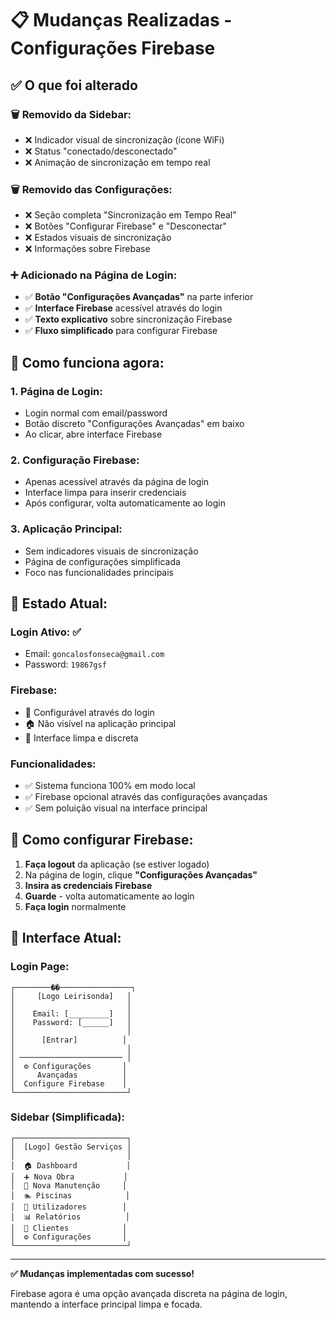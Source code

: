 # 📋 Mudanças Realizadas - Configurações Firebase

## ✅ O que foi alterado

### 🗑️ **Removido da Sidebar:**

- ❌ Indicador visual de sincronização (ícone WiFi)
- ❌ Status "conectado/desconectado"
- ❌ Animação de sincronização em tempo real

### 🗑️ **Removido das Configurações:**

- ❌ Seção completa "Sincronização em Tempo Real"
- ❌ Botões "Configurar Firebase" e "Desconectar"
- ❌ Estados visuais de sincronização
- ❌ Informações sobre Firebase

### ➕ **Adicionado na Página de Login:**

- ✅ **Botão "Configurações Avançadas"** na parte inferior
- ✅ **Interface Firebase** acessível através do login
- ✅ **Texto explicativo** sobre sincronização Firebase
- ✅ **Fluxo simplificado** para configurar Firebase

## 🎯 **Como funciona agora:**

### **1. Página de Login:**

- Login normal com email/password
- Botão discreto "Configurações Avançadas" em baixo
- Ao clicar, abre interface Firebase

### **2. Configuração Firebase:**

- Apenas acessível através da página de login
- Interface limpa para inserir credenciais
- Após configurar, volta automaticamente ao login

### **3. Aplicação Principal:**

- Sem indicadores visuais de sincronização
- Página de configurações simplificada
- Foco nas funcionalidades principais

## 🔄 **Estado Atual:**

### **Login Ativo:** ✅

- Email: `goncalosfonseca@gmail.com`
- Password: `19867gsf`

### **Firebase:**

- 🔧 Configurável através do login
- 🏠 Não visível na aplicação principal
- 📱 Interface limpa e discreta

### **Funcionalidades:**

- ✅ Sistema funciona 100% em modo local
- ✅ Firebase opcional através das configurações avançadas
- ✅ Sem poluição visual na interface principal

## 📍 **Como configurar Firebase:**

1. **Faça logout** da aplicação (se estiver logado)
2. Na página de login, clique **"Configurações Avançadas"**
3. **Insira as credenciais Firebase**
4. **Guarde** - volta automaticamente ao login
5. **Faça login** normalmente

## 🎨 **Interface Atual:**

### **Login Page:**

```
┌────────��────────────────┐
│     [Logo Leirisonda]   │
│                         │
│    Email: [_________]   │
│    Password: [______]   │
│                         │
│      [Entrar]          │
│                         │
│ ─────────────────────── │
│  ⚙️ Configurações       │
│     Avançadas          │
│  Configure Firebase    │
└─────────────────────────┘
```

### **Sidebar (Simplificada):**

```
┌─────────────────────────┐
│  [Logo] Gestão Serviços │
│                         │
│  🏠 Dashboard           │
│  ➕ Nova Obra           │
│  🔧 Nova Manutenção     │
│  🏊 Piscinas            │
│  👥 Utilizadores        │
│  📊 Relatórios          │
│  👤 Clientes            │
│  ⚙️ Configurações       │
└─────────────────────────┘
```

---

**✅ Mudanças implementadas com sucesso!**

Firebase agora é uma opção avançada discreta na página de login, mantendo a interface principal limpa e focada.
